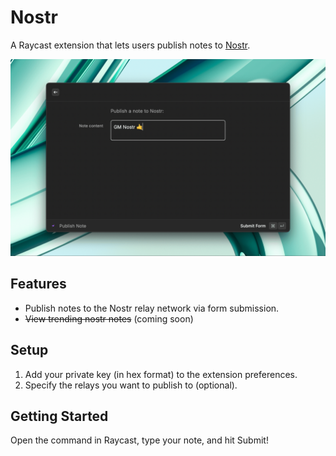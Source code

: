# Nostr

A Raycast extension that lets users publish notes to [Nostr](https://github.com/nostr-protocol/nostr).

![Extension Screenshot](./metadata/screenshot.png)


## Features
- Publish notes to the Nostr relay network via form submission.
- ~~View trending nostr notes~~ (coming soon)


## Setup
1. Add your private key (in hex format) to the extension preferences.
2. Specify the relays you want to publish to (optional).

## Getting Started
Open the command in Raycast, type your note, and hit Submit!
